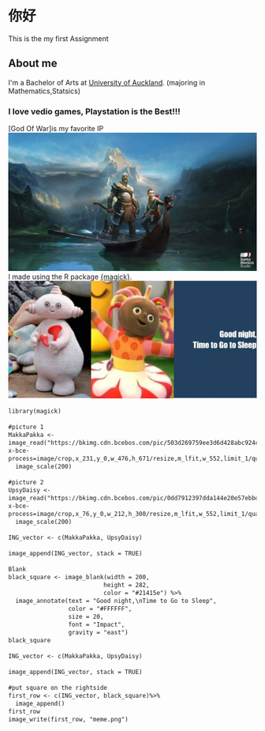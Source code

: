 # 你好
This is the my first Assignment
## About me
I'm a Bachelor of Arts at [University of Auckland](https://unidirectory.auckland.ac.nz/profile/a-fergusson). (majoring in Mathematics,Statsics)
### I love vedio games, Playstation is the Best!!!
[God Of War]is my favorite IP
![](GOW.webp)
I made using the R package [{magick}](https://cran.r-project.org/web/packages/magick/vignettes/intro.html).
![](meme.png)
```
library(magick)

#picture 1
MakkaPakka <- image_read("https://bkimg.cdn.bcebos.com/pic/503d269759ee3d6d428abc924c166d224f4ade1e?x-bce-process=image/crop,x_231,y_0,w_476,h_671/resize,m_lfit,w_552,limit_1/quality,Q_70/format,f_auto")%>%
  image_scale(200)

#picture 2
UpsyDaisy <- image_read("https://bkimg.cdn.bcebos.com/pic/0dd7912397dda144e20e57ebbdb7d0a20cf48667?x-bce-process=image/crop,x_76,y_0,w_212,h_300/resize,m_lfit,w_552,limit_1/quality,Q_70/format,f_auto")%>%
  image_scale(200)

ING_vector <- c(MakkaPakka, UpsyDaisy)

image_append(ING_vector, stack = TRUE)

Blank
black_square <- image_blank(width = 200, 
                           height = 282, 
                           color = "#21415e") %>%
  image_annotate(text = "Good night,\nTime to Go to Sleep",
                 color = "#FFFFFF",
                 size = 20,
                 font = "Impact",
                 gravity = "east")
black_square

ING_vector <- c(MakkaPakka, UpsyDaisy)

image_append(ING_vector, stack = TRUE)

#put square on the rightside
first_row <- c(ING_vector, black_square)%>%
  image_append()
first_row
image_write(first_row, "meme.png")
```

